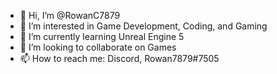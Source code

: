 - 👋 Hi, I’m @RowanC7879
- 👀 I’m interested in Game Development, Coding, and Gaming
- 🌱 I’m currently learning Unreal Engine 5
- 💞️ I’m looking to collaborate on Games
- 📫 How to reach me: Discord, Rowan7879#7505

<!---
RowanC7879/RowanC7879 is a ✨ special ✨ repository because its `README.md` (this file) appears on your GitHub profile.
You can click the Preview link to take a look at your changes.
--->
